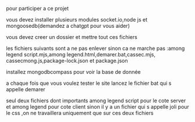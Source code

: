 pour participer a ce projet

vous devez installer plusieurs modules socket.io,node js et mongoosedb(demandez a chatgpt pour vous aider)

vous devez creer un dossier et mettre tout ces fichiers 

les fichiers suivants sont a ne pas enlever sinon ca ne marche pas :among legend script.mjs,among legend.html,demarer.bat,cassec.mjs, cassecmong.js,package-lock.json et package.json

installez mongodbcompass pour voir la base de donnée  

a chaque fois que vous voulez tester le site lancez le fichier bat qui s appelle demarer

seul deux fichiers dont importants among legend script pour le cote server et among legend pour cote client sinon il y a un fichier qui s appelle joli pour le css ,on ne
travaillera uniquement que sur ces deux fichiers
